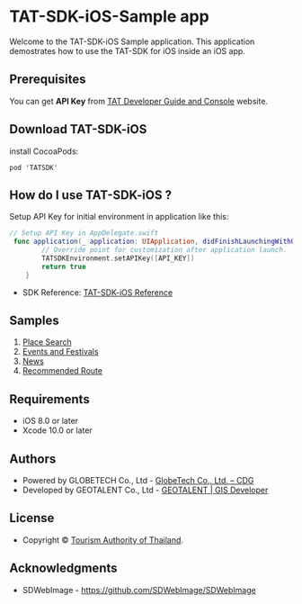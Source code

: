 # TAT-SDK-iOS-Sample app

Welcome to the TAT-SDK-iOS Sample application. This application demostrates how to use the TAT-SDK for iOS inside an iOS app.

## Prerequisites

You can get **API Key** from [TAT Developer Guide and Console](https://developers.tourismthailand.org/console) website.

## Download TAT-SDK-iOS

install CocoaPods:

```
pod 'TATSDK'
```
## How do I use TAT-SDK-iOS ?

Setup API Key for initial environment in application like this:

```swift
// Setup API Key in AppDelegate.swift
 func application(_ application: UIApplication, didFinishLaunchingWithOptions launchOptions: [UIApplication.LaunchOptionsKey: Any]?) -> Bool {
        // Override point for customization after application launch.
        TATSDKEnvironment.setAPIKey([API_KEY])
        return true
    }
```

 * SDK Reference: [TAT-SDK-iOS Reference](https://gdev.geotalent.co.th/tatsdk/ios/)
 
## Samples
1. [Place Search](/TATSDKSample/Search/README.md)
2. [Events and Festivals](#EventsAndFestival)
3. [News](#News)
4. [Recommended Route](#RecRoute)

## Requirements

 * iOS 8.0 or later
 * Xcode 10.0 or later

## Authors

* Powered by GLOBETECH Co., Ltd - [GlobeTech Co., Ltd. – CDG](https://www.cdg.co.th/website/about-cdg/affiliates-of-cdg/globetech-co-ltd/)
* Developed by GEOTALENT Co., Ltd - [GEOTALENT | GIS Developer](https://www.geotalent.co.th)

## License

* Copyright © <a href="https://www.tourismthailand.org/home" target="_blank">Tourism Authority of Thailand</a>.

## Acknowledgments

* SDWebImage - https://github.com/SDWebImage/SDWebImage
